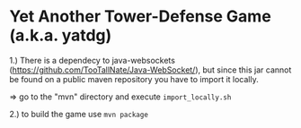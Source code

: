 Yet Another Tower-Defense Game (a.k.a. yatdg)
=============================================

1.) There is a dependecy to java-websockets (https://github.com/TooTallNate/Java-WebSocket/), but since this jar cannot be found on a public maven repository you have to import it locally.

=> go to the "mvn" directory and execute `import_locally.sh`

2.) to build the game use `mvn package`
